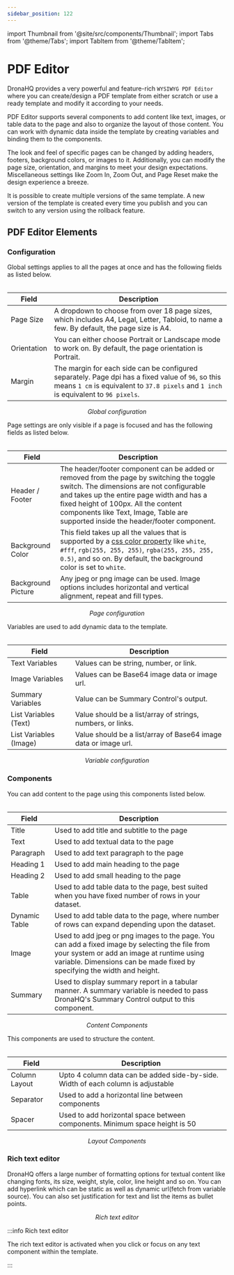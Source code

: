 ```yaml
---
sidebar_position: 122
---
```


import Thumbnail from '@site/src/components/Thumbnail';
import Tabs from '@theme/Tabs';
import TabItem from '@theme/TabItem';

# PDF Editor

DronaHQ provides a very powerful and feature-rich `WYSIWYG PDF Editor` where you can create/design a PDF template from either scratch or use a ready template and modify it according to your needs. 

PDF Editor supports several components to add content like text, images, or table data to the page and also to organize the layout of those content. You can work with dynamic data inside the template by creating variables and binding them to the components. 

The look and feel of specific pages can be changed by adding headers, footers, background colors, or images to it. Additionally, you can modify the page size, orientation, and margins to meet your design expectations. Miscellaneous settings like Zoom In, Zoom Out, and Page Reset make the design experience a breeze.

It is possible to create multiple versions of the same template. A new version of the template is created every time you publish and you can switch to any version using the rollback feature.

## PDF Editor Elements

### Configuration

<Tabs groupId="configuration">
  <TabItem value="global-settings" label="Global Settings">
Global settings applies to all the pages at once and has the following fields as listed below.
<br/>
<br/>

| Field       | Description                                                                                                                                                                                    |
|-------------|------------------------------------------------------------------------------------------------------------------------------------------------------------------------------------------------|
| Page Size   | A dropdown to choose from over 18 page sizes, which includes A4, Legal, Letter, Tabloid, to name a few. By default, the page size is A4.                                                       |
| Orientation | You can either choose Portrait or Landscape mode to work on. By default, the page orientation is Portrait.                                                                                     |
| Margin      | The margin for each side can be configured separately. Page dpi has a fixed value of `96`, so this means `1 cm` is equivalent to `37.8 pixels` and `1 inch` is equivalent to `96 pixels`.  |

<figure>
    <Thumbnail src="/img/pdf_creator/pdf-editor/pdf-creator-global-configuration.png" alt="Global configuration" />
    <figcaption align='center'><i>Global configuration</i></figcaption>
</figure>

  </TabItem>

  <TabItem value="page-settings" label="Page Settings">
Page settings are only visible if a page is focused and has the following fields as listed below.
<br/>
<br/>

| Field              | Description                                                                                                                                                                                                                                                                                                    |   |
|--------------------|----------------------------------------------------------------------------------------------------------------------------------------------------------------------------------------------------------------------------------------------------------------------------------------------------------------|---|
| Header / Footer    | The header/footer component can be added or removed from the page by switching the toggle switch. The dimensions are not configurable and takes up the entire page width and has a fixed height of 100px. All the content components like Text, Image, Table are supported inside the header/footer component. |   |
| Background Color   | This field takes up all the values that is supported by a [css color property](https://developer.mozilla.org/en-US/docs/Web/CSS/color#syntax) like `white`, `#fff`, `rgb(255, 255, 255)`, `rgba(255, 255, 255, 0.5)`, and so on. By default, the background color is set to `white`.                           |   |
| Background Picture | Any jpeg or png image can be used. Image options includes horizontal and vertical alignment, repeat and fill types.                                                                                                                                                                                            |   |

<figure>
    <Thumbnail src="/img/pdf_creator/pdf-editor/pdf-creator-page-configuration.png" alt="Page configuration" />
    <figcaption align='center'><i>Page configuration</i></figcaption>
</figure>
  </TabItem>
  <TabItem value="variables" label="Variables">
    Variables are used to add dynamic data to the template.
<br/>
<br/>

| Field                  | Description                                                      |
|------------------------|------------------------------------------------------------------|
| Text Variables         | Values can be string, number, or link.                           |
| Image Variables        | Values can be Base64 image data or image url.                    |
| Summary Variables      | Value can be Summary Control's output.                           |
| List Variables (Text)  | Value should be a list/array of strings, numbers, or links.      |
| List Variables (Image) | Value should be a list/array of Base64 image data or image url. |

<figure>
    <Thumbnail src="/img/pdf_creator/pdf-editor/pdf-creator-variables-configuration.png" alt="Variables configuration" />
    <figcaption align='center'><i>Variable configuration</i></figcaption>
</figure>
  </TabItem>
</Tabs>

### Components

<Tabs  groupId="components">
  <TabItem value="content" label="Content">
  You can add content to the page using this components listed below.
<br/>
<br/>

| Field         | Description                                                                                                                                             |
|---------------|---------------------------------------------------------------------------------------------------------------------------------------------------------|
| Title         | Used to add title and subtitle to the page                                                                                                              |
| Text          | Used to add textual data to the page                                                                                                                    |
| Paragraph     | Used to add text paragraph to the page                                                                                                                       |
| Heading 1     | Used to add main heading to the page                                                                                                                    |
| Heading 2     | Used to add small heading to the page                                                                                                                   |
| Table         | Used to add table data to the page, best suited when you have fixed number of rows in your dataset.                                                     |
| Dynamic Table | Used to add table data to the page, where number of rows can expand depending upon the dataset.                                                        |
| Image         | Used to add jpeg or png images to the page. You can add a fixed image by selecting the file from your system or add an image at runtime using variable. Dimensions can be made fixed by specifying the width and height. |
| Summary       | Used to display summary report in a tabular manner. A summary variable is needed to pass DronaHQ's Summary Control output to this component.            |

<figure>
    <Thumbnail src="/img/pdf_creator/pdf-editor/content-components.png" alt="Content Components" />
    <figcaption align='center'><i>Content Components</i></figcaption>
</figure>

  </TabItem>
  <TabItem value="layout" label="Layout">
  This components are used to structure the content.
<br/>
<br/>

| Field         | Description                                                                      |
|---------------|----------------------------------------------------------------------------------|
| Column Layout | Upto 4 column data can be added side-by-side. Width of each column is adjustable |
| Separator     | Used to add a horizontal line between components                                 |
| Spacer        | Used to add horizontal space between components. Minimum space height is 50      |

<figure>
    <Thumbnail src="/img/pdf_creator/pdf-editor/layout-components.png" alt="Layout Components" />
    <figcaption align='center'><i>Layout Components</i></figcaption>
</figure>

  </TabItem>
</Tabs>

### Rich text editor

DronaHQ offers a large number of formatting options for textual content like changing fonts, its size, weight, style, color, line height and so on.
You can add hyperlink which can be static as well as dynamic url(fetch from variable source). You can also set justification for text and list the items as bullet points.

<figure>
    <Thumbnail src="/img/pdf_creator/pdf-editor/rich-text-editor.png" alt="Rich text editor" />
    <figcaption align='center'><i>Rich text editor</i></figcaption>
</figure>

:::info Rich text editor

The rich text editor is activated when you click or focus on any text component within the template.

:::